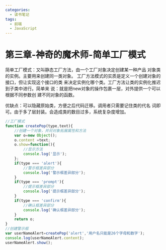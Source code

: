 ```yaml
---
categories:
  - 读书笔记
tags:
  - 前端
  - JavaScript
---
```


# 第三章-神奇的魔术师-简单工厂模式

简单工厂模式：又叫静态工厂方法，由一个工厂对象决定创建某一种产品
对象类的实例。主要用来创建同一类对象。
工厂方法模式的实质是定义一个创建对象的接口，但让实现这个接口的类
来决定实例化哪个类。工厂方法让类的实例化推迟到子类中进行。简单来
说：就是把new对象的操作包裹一层，对外提供一个可以根据不同参数创
建不同对象的函数。

优缺点：可以隐藏原始类，方便之后代码迁移。调用者只需要记住类的代名
词即可。由于多了层封装。会造成类的数目过多，系统复杂度增加。

```js
//工厂模式
function createPop(type,text){
    //创建一个对象，并对对象拓展属性和方法
    var o=new Object();
    o.content =text;
    o.show=function(){
        //显示方法
        console.log('显示');
    };
    if(type === 'alert'){
        //警示框差异部分
        console.log('警示框差异部分');
    }
    if(type === 'prompt'){
        //提示框差异部分
        console.log('提示框差异部分');
    }
    if(type === 'confirm'){
        //确认框差异部分
        console.log('确认框差异部分');
    }
    return o;
}
//创建警示框
var userNameAlert=createPop('alert','用户名只能是26个字母和数字');
console.log(userNameAlert.content);
userNameAlert.show();
```
